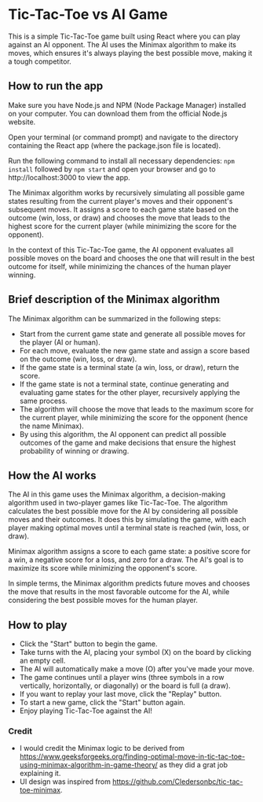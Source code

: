 # Tic-Tac-Toe vs AI Game
This is a simple Tic-Tac-Toe game built using React where you can play against an AI opponent. The AI uses the Minimax algorithm to make its moves, which ensures it's always playing the best possible move, making it a tough competitor.

## How to run the app
Make sure you have Node.js and NPM (Node Package Manager) installed on your computer. You can download them from the official Node.js website.

Open your terminal (or command prompt) and navigate to the directory containing the React app (where the package.json file is located).

Run the following command to install all necessary dependencies:
``npm install`` followed by ``npm start`` and open your browser and go to http://localhost:3000 to view the app.


The Minimax algorithm works by recursively simulating all possible game states resulting from the current player's moves and their opponent's subsequent moves. It assigns a score to each game state based on the outcome (win, loss, or draw) and chooses the move that leads to the highest score for the current player (while minimizing the score for the opponent).

In the context of this Tic-Tac-Toe game, the AI opponent evaluates all possible moves on the board and chooses the one that will result in the best outcome for itself, while minimizing the chances of the human player winning.

## Brief description of the Minimax algorithm
The Minimax algorithm can be summarized in the following steps:

- Start from the current game state and generate all possible moves for the player (AI or human).
- For each move, evaluate the new game state and assign a score based on the outcome (win, loss, or draw).
- If the game state is a terminal state (a win, loss, or draw), return the score.
- If the game state is not a terminal state, continue generating and evaluating game states for the other player, recursively applying the same process.
- The algorithm will choose the move that leads to the maximum score for the current player, while minimizing the score for the opponent (hence the name Minimax).
- By using this algorithm, the AI opponent can predict all possible outcomes of the game and make decisions that ensure the highest probability of winning or drawing.

## How the AI works
The AI in this game uses the Minimax algorithm, a decision-making algorithm used in two-player games like Tic-Tac-Toe. The algorithm calculates the best possible move for the AI by considering all possible moves and their outcomes. It does this by simulating the game, with each player making optimal moves until a terminal state is reached (win, loss, or draw).

Minimax algorithm assigns a score to each game state: a positive score for a win, a negative score for a loss, and zero for a draw. The AI's goal is to maximize its score while minimizing the opponent's score.

In simple terms, the Minimax algorithm predicts future moves and chooses the move that results in the most favorable outcome for the AI, while considering the best possible moves for the human player.
## How to play
- Click the "Start" button to begin the game.
- Take turns with the AI, placing your symbol (X) on the board by clicking an empty cell.
- The AI will automatically make a move (O) after you've made your move.
- The game continues until a player wins (three symbols in a row vertically, horizontally, or diagonally) or the board is full (a draw).
- If you want to replay your last move, click the "Replay" button.
- To start a new game, click the "Start" button again.
- Enjoy playing Tic-Tac-Toe against the AI!
### Credit
- I would credit the Minimax logic to be derived from https://www.geeksforgeeks.org/finding-optimal-move-in-tic-tac-toe-using-minimax-algorithm-in-game-theory/ as they did a grat job explaining it.
- UI design was inspired from https://github.com/Cledersonbc/tic-tac-toe-minimax.


